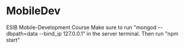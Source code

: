 # MobileDev
ESIB Mobile-Development Course 
Make sure to run "mongod --dbpath=data --bind_ip 127.0.0.1" in the server terminal.
Then run "npm start"
